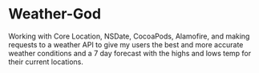 # Weather-God

Working with Core Location, NSDate, CocoaPods, Alamofire, and making requests to a weather API to give my users the best and more accurate weather conditions and a 7 day forecast with the highs and lows temp for their current locations.

